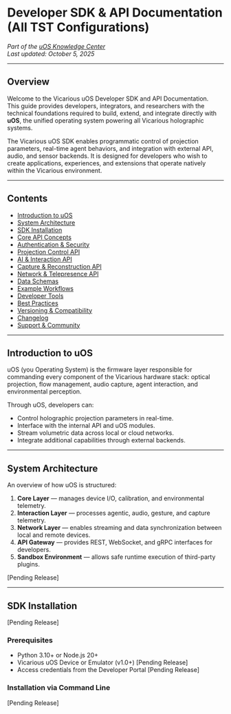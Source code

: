 # Developer SDK & API Documentation (All TST Configurations)
*Part of the [uOS Knowledge Center](https://github.com/Vicarious-Devices/Manual/tree/main/%5B4%5D%20Aria%20-%20uOS%20Knowledge%20Center)*  
_Last updated: October 5, 2025_

---

## Overview

Welcome to the Vicarious uOS Developer SDK and API Documentation.  
This guide provides developers, integrators, and researchers with the technical foundations required to build, extend, and integrate directly with **uOS**, the unified operating system powering all Vicarious holographic systems.

The Vicarious uOS SDK enables programmatic control of projection parameters, real-time agent behaviors, and integration with external API, audio, and sensor backends. It is designed for developers who wish to create applications, experiences, and extensions that operate natively within the Vicarious environment.

---

## Contents
* [Introduction to uOS](#introduction-to-uos)
* [System Architecture](#system-architecture)
* [SDK Installation](#sdk-installation)
* [Core API Concepts](#core-api-concepts)
* [Authentication & Security](#authentication--security)
* [Projection Control API](#projection-control-api)
* [AI & Interaction API](#ai--interaction-api)
* [Capture & Reconstruction API](#capture--reconstruction-api)
* [Network & Telepresence API](#network--telepresence-api)
* [Data Schemas](#data-schemas)
* [Example Workflows](#example-workflows)
* [Developer Tools](#developer-tools)
* [Best Practices](#best-practices)
* [Versioning & Compatibility](#versioning--compatibility)
* [Changelog](#changelog)
* [Support & Community](#support--community)

---

## Introduction to uOS

uOS (you Operating System) is the firmware layer responsible for commanding every component of the Vicarious hardware stack: optical projection, flow management, audio capture, agent interaction, and environmental perception.

Through uOS, developers can:
- Control holographic projection parameters in real-time.
- Interface with the internal API and uOS modules.
- Stream volumetric data across local or cloud networks.
- Integrate additional capabilities through external backends.

---

## System Architecture

An overview of how uOS is structured:

1. **Core Layer** — manages device I/O, calibration, and environmental telemetry.  
2. **Interaction Layer** — processes agentic, audio, gesture, and capture telemetry.  
3. **Network Layer** — enables streaming and data synchronization between local and remote devices.  
4. **API Gateway** — provides REST, WebSocket, and gRPC interfaces for developers.  
5. **Sandbox Environment** — allows safe runtime execution of third-party plugins.

[Pending Release]

---

## SDK Installation

[Pending Release]

### Prerequisites
- Python 3.10+ or Node.js 20+
- Vicarious uOS Device or Emulator (v1.0+) [Pending Release]
- Access credentials from the Developer Portal [Pending Release]

### Installation via Command Line

[Pending Release]
